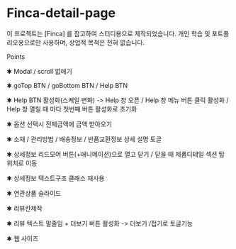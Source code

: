 # Finca-detail-page

이 프로젝트는 [Finca] 를 참고하여
스터디용으로 제작되었습니다. 개인 학습 및
포트폴리오용으로만 사용하며, 상업적 목적은 전혀 없습니다.

<!--  -->

Points

<!--  -->

✱ Modal / scroll 없애기
<!--  -->

✱ goTop BTN / goBottom BTN / Help BTN
<!--  -->

✱ Help BTN 활성화(스케일 변화) -> Help 창 오픈 / Help 창 메뉴 버튼 클릭 활성화 / Help 창 열릴 때 마다 첫번째 버튼 활성화로 초기화

<!--  -->

✱ 옵션 선택시 전체금액에 금액 받아오기

<!--  -->

✱ 소재 / 관리방법 / 배송정보 / 반품교환정보 상세 설명 토글

<!--  -->

✱ 상세정보 리드모어 버튼(+애니메이션)으로 열고 닫기 / 닫을 때 제품디테일 섹션 탑위치로 이동

<!--  -->

✱ 상세정보 텍스트구조 클래스 재사용

<!--  -->

✱ 연관상품 슬라이드

<!--  -->

✱ 리뷰칸제작

<!--  -->

✱ 리뷰 텍스트 말줄임 + 더보기 버튼 활성화 -> 더보기 /접기로 토글기능
<!--  -->

✱ 웹 사이즈
